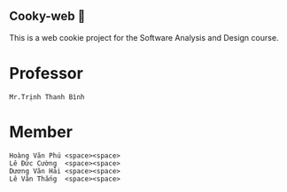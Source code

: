 ## Cooky-web 🐣

This is a web cookie project for the Software Analysis and Design course.

# Professor 

    Mr.Trịnh Thanh Bình

# Member

    Hoàng Văn Phú <space><space>
    Lê Đức Cường  <space><space>
    Dương Văn Hải <space><space>
    Lê Văn Thắng  <space><space>